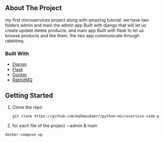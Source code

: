 <!-- ABOUT THE PROJECT -->
## About The Project

my first microservices project along with amazing tutorial.
we have two folders admin and main the admin app Built with django that will let us create update delete products.
and main app Built with flask to let us browse products and like them.
the two app communicate through rabbitmq.



### Built With

* [Django](https://www.djangoproject.com/)
* [Flask](https://flask.palletsprojects.com/en/2.0.x/)
* [Docker](https://www.docker.com/)
* [RabbitMQ](https://www.rabbitmq.com/)



<!-- GETTING STARTED -->
## Getting Started

1. Clone the repo
   ```sh
   git clone https://github.com/mahmoudamrr/python-microservice-side-project.git
   ```

2. for each file of the project --admin & main
  ```sh
  docker-compose up
  ```
